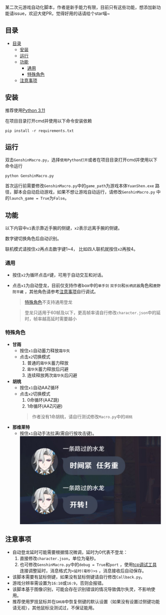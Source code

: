 某二次元游戏自动化脚本，作者是新手能力有限，目前只有这些功能，想添加新功能请issue，欢迎大佬PR，觉得好用的话请给个star喵~

## 目录

<!-- TOC -->
* [目录](#目录)
  * [安装](#安装)
  * [运行](#运行)
  * [功能](#功能)
    * [通用](#通用)
    * [特殊角色](#特殊角色)
  * [注意事项](#注意事项)
<!-- TOC -->

## 安装

推荐使用[Python 3.11](https://www.python.org/downloads/release/python-3117/)

在项目目录打开cmd并使用以下命令安装依赖

```shell
pip install -r requirements.txt
```

## 运行

双击`GenshinMacro.py`，选择`使用Python打开`或者在项目目录打开cmd并使用以下命令运行

```shell
python GenshinMacro.py
```

首次运行前需要修改`GenshinMacro.py`中的`game_path`为游戏本体`YuanShen.exe`
路径，脚本会自动启动游戏，如果不想让游戏自动运行，请修改`GenshinMacro.py`
中的`launch_game = True`为`False`。

## 功能

以下内容中`x1`表示靠近手腕的侧键，`x2`表示远离手腕的侧键。

数字键切换角色后自动识别。

联机模式请按住`x2`再点击数字键1~4， 比如四人联机就按住`x2`再按4。

### 通用

- 按住`x2`为循环点击`F`键，可用于自动交互和对话。
- 点击`x1`为自动登龙，目前仅支持作者box中的`单手剑` `双手剑`和`长柄武器`角色和`鹿野院平藏`
  ，其他角色请参考[注意事项](#注意事项)自行调试。
  > [特殊角色](#特殊角色)不支持通用登龙

  > 登龙只适用于60帧及以下，更高帧率请自行修改`character.json`中的延时，帧率越高延时需要越小

### 特殊角色

- **甘雨**
    - 按住`x1`自动蓄力释放`霜华矢`
    - 点击`x2`切换模式
        1. 普通的`霜华矢`蓄力释放
        2. `霜华矢`蓄力释放后闪避
        3. 连续释放两次`霜华矢`后闪避
- **胡桃**
    - 按住`x1`自动AAZ循环
    - 点击`x2`切换模式
        1. 0命循环(AAZ跳)
        2. 1命循环(AAZ闪避)
      > 作者没有1命胡桃，请自行测试修改`Macro.py`中的`胡桃`
- **那维莱特**
    - 按住`x1`自动手法拉满(需自行按攻击键)。
      ![开转](/assets/img/开转！.jpg)

## 注意事项

- 自动登龙延时可能需要根据情况微调，延时为0代表不登龙：
    1. 直接修改`character.json`，单位为毫秒。
    2. 也可修改`GenshinMacro.py`中的`debug = True`和`port`
       ，使用[tcp调试工具](https://play.google.com/store/apps/details?id=com.hardcodedjoy.tcpclient&hl=en_US&pli=1)
       连接调整延时，消息格式为`<延时(毫秒)>s`
       ，消息接收后自动保存。
- 该脚本需要有鼠标侧键，如果没有鼠标侧键请自行修改`Callback.py`。
- 游戏分辨率需设置为`16:10`或`16:9`，否则会报错。
- 该脚本基于图像识别，可能会存在识别错误的情况导致偶尔失灵，不影响使用。
- 推荐使用罗技鼠标并在`GHUB`中恢复侧键的默认设置（如果没有设置过侧键功能请无视），其他鼠标没测试过，不保证能用。
